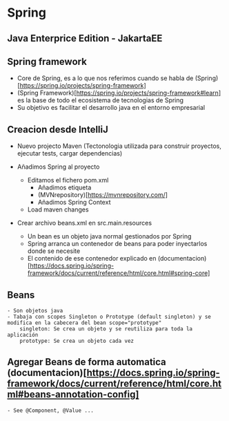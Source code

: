# Spring

## Java Enterprice Edition - JakartaEE
## Spring framework
- Core de Spring, es a lo que nos referimos cuando se habla de (Spring)[https://spring.io/projects/spring-framework]
- (Spring Framework)[https://spring.io/projects/spring-framework#learn] es la base de todo el ecosistema de tecnologias de Spring
-  Su objetivo es facilitar el desarrollo java en el entorno empresarial

## Creacion desde IntelliJ
- Nuevo projecto Maven (Tectonologia utilizada para construir proyectos, ejecutar tests, cargar dependencias)
- Añadimos Spring al proyecto
	- Editamos el fichero pom.xml
		- Añadimos etiqueta <dependencies></dependencies>
		- (MVNrepository)[https://mvnrepository.com/]
		- Añadimos Spring Context
	- Load maven changes

- Crear archivo beans.xml en src.main.resources
	- Un bean es un objeto java normal gestionados por Spring
	- Spring arranca un contenedor de beans para poder inyectarlos donde se necesite
	- El contenido de ese contenedor explicado en (documentacion)[https://docs.spring.io/spring-framework/docs/current/reference/html/core.html#spring-core]

## Beans
	- Son objetos java
	- Tabaja con scopes Singleton o Prototype (default singleton) y se modifica en la cabecera del bean scope="prototype"
		singleton: Se crea un objeto y se reutiliza para toda la aplicación
		prototype: Se crea un objeto cada vez  


## Agregar Beans de forma automatica (documentacion)[https://docs.spring.io/spring-framework/docs/current/reference/html/core.html#beans-annotation-config]
	- See @Component, @Value ...
